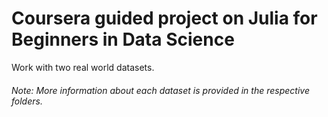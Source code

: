 # Coursera guided project on Julia for Beginners in Data Science

Work with two real world datasets. 

###### Note: More information about each dataset is provided in the respective folders.
